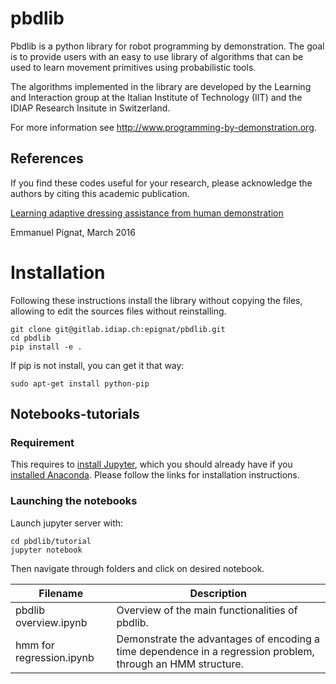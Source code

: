 # pbdlib


Pbdlib is a python library for robot programming by demonstration. The goal is to provide users with an easy to use library of algorithms that can be used to learn movement primitives using probabilistic tools.

The algorithms implemented in the library are developed by the Learning and Interaction group at the Italian Institute of Technology (IIT) and the IDIAP Research Insitute in Switzerland. 

For more information see http://www.programming-by-demonstration.org.

## References

If you find these codes useful for your research, please acknowledge the authors by citing this academic publication.

[Learning adaptive dressing assistance from human demonstration](http://doi.org/10.1016/j.robot.2017.03.017)

Emmanuel Pignat, March 2016

# Installation

Following these instructions install the library without copying the files, allowing to edit the sources files without reinstalling.

    git clone git@gitlab.idiap.ch:epignat/pbdlib.git
    cd pbdlib
    pip install -e .

If pip is not install, you can get it that way:

    sudo apt-get install python-pip

## Notebooks-tutorials

### Requirement
This requires to [install Jupyter](http://jupyter.org/install.html), which you should already have if you [installed Anaconda](https://www.continuum.io/downloads). Please follow the links for installation instructions.

### Launching the notebooks

Launch jupyter server with:
    
    cd pbdlib/tutorial
    jupyter notebook

Then navigate through folders and click on desired notebook.

| Filename | Description |
|----------|-------------|
| pbdlib overview.ipynb| Overview of the main functionalities of pbdlib.|
| hmm for regression.ipynb| Demonstrate the advantages of encoding a time dependence in a regression problem, through an HMM structure.|


